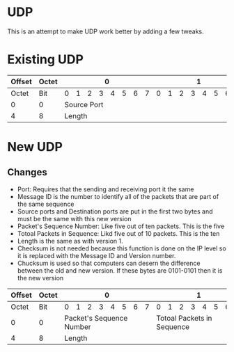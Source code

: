 # UDP
This is an attempt to make UDP work better by adding a few tweaks. 

# Existing UDP
<table class="tg"><thead>
  <tr>
    <th class="tg-b3sw" colspan="2">Offset</th>
    <th class="tg-dusx" colspan="2">Octet</th>
    <th class="tg-b3sw" colspan="8">0</th>
    <th class="tg-dvid" colspan="8">1</th>
    <th class="tg-dvid" colspan="8">2</th>
    <th class="tg-dvid" colspan="8">3</th>
  </tr></thead>
<tbody>
  <tr>
    <td class="tg-b3sw" colspan="2">Octet</td>
    <td class="tg-dusx" colspan="2">Bit</td>
    <td class="tg-b3sw">0</td>
    <td class="tg-b3sw">1</td>
    <td class="tg-b3sw">2</td>
    <td class="tg-dvid">3</td>
    <td class="tg-b3sw">4</td>
    <td class="tg-b3sw">5</td>
    <td class="tg-b3sw">6</td>
    <td class="tg-b3sw">7</td>
    <td class="tg-dvid">0</td>
    <td class="tg-dvid">1</td>
    <td class="tg-dvid">2</td>
    <td class="tg-dvid">3</td>
    <td class="tg-dvid">4</td>
    <td class="tg-dvid">5</td>
    <td class="tg-dvid">6</td>
    <td class="tg-dvid">7</td>
    <td class="tg-dvid">0</td>
    <td class="tg-dvid">1</td>
    <td class="tg-dvid">2</td>
    <td class="tg-dvid">3</td>
    <td class="tg-dvid">4</td>
    <td class="tg-dvid">5</td>
    <td class="tg-dvid">6</td>
    <td class="tg-dvid">7</td>
    <td class="tg-dvid">0</td>
    <td class="tg-dvid">1</td>
    <td class="tg-dvid">2</td>
    <td class="tg-dvid">3</td>
    <td class="tg-dvid">4</td>
    <td class="tg-dvid">5</td>
    <td class="tg-dvid">6</td>
    <td class="tg-dvid">7</td>
  </tr>
  <tr>
    <td class="tg-b3sw" colspan="2">0</td>
    <td class="tg-b3sw" colspan="2">0</td>
    <td class="tg-uqo3" colspan="16">Source Port</td>
    <td class="tg-yj5y" colspan="16">Destination Port</td>
  </tr>
  <tr>
    <td class="tg-b3sw" colspan="2">4</td>
    <td class="tg-b3sw" colspan="2">8</td>
    <td class="tg-uqo3" colspan="16">Length</td>
    <td class="tg-vswx" colspan="16">Checksum</td>
  </tr>
</tbody></table>

# New UDP

## Changes
* Port: Requires that the sending and receiving port it the same
* Message ID is the number to identify all of the packets that are part of the same sequence
* Source ports and Destination ports are put in the first two bytes and must be the same with this new version
* Packet's Sequence Number: Like five out of ten packets. This is the five
* Totoal Packets in Sequence: Likd five out of 10 packets. This is the ten
* Length is the same as with version 1. 
* Checksum is not needed because this function is done on the IP level so it is replaced with the Message ID and Version number. 
* Chucksum is used so that computers can desern the difference between the old and new version. If these bytes are 0101-0101 then it is the new version



<table class="tg"><thead>
  <tr>
    <th class="tg-b3sw" colspan="2">Offset</th>
    <th class="tg-dusx" colspan="2">Octet</th>
    <th class="tg-b3sw" colspan="8">0</th>
    <th class="tg-dvid" colspan="8">1</th>
    <th class="tg-dvid" colspan="8">2</th>
    <th class="tg-dvid" colspan="8">3</th>
  </tr></thead>
<tbody>
  <tr>
    <td class="tg-b3sw" colspan="2">Octet</td>
    <td class="tg-dusx" colspan="2">Bit</td>
    <td class="tg-b3sw">0</td>
    <td class="tg-b3sw">1</td>
    <td class="tg-b3sw">2</td>
    <td class="tg-dvid">3</td>
    <td class="tg-b3sw">4</td>
    <td class="tg-b3sw">5</td>
    <td class="tg-b3sw">6</td>
    <td class="tg-b3sw">7</td>
    <td class="tg-dvid">0</td>
    <td class="tg-dvid">1</td>
    <td class="tg-dvid">2</td>
    <td class="tg-dvid">3</td>
    <td class="tg-dvid">4</td>
    <td class="tg-dvid">5</td>
    <td class="tg-dvid">6</td>
    <td class="tg-dvid">7</td>
    <td class="tg-dvid">0</td>
    <td class="tg-dvid">1</td>
    <td class="tg-dvid">2</td>
    <td class="tg-dvid">3</td>
    <td class="tg-dvid">4</td>
    <td class="tg-dvid">5</td>
    <td class="tg-dvid">6</td>
    <td class="tg-dvid">7</td>
    <td class="tg-dvid">0</td>
    <td class="tg-dvid">1</td>
    <td class="tg-dvid">2</td>
    <td class="tg-dvid">3</td>
    <td class="tg-dvid">4</td>
    <td class="tg-dvid">5</td>
    <td class="tg-dvid">6</td>
    <td class="tg-dvid">7</td>
  </tr>
  <tr>
    <td class="tg-b3sw" colspan="2">0</td>
    <td class="tg-b3sw" colspan="2">0</td>
    <td class="tg-cmwg" colspan="8">Packet's Sequence Number</td>
    <td class="tg-cmwg" colspan="8">Totoal Packets in Sequence</td>
    <td class="tg-cmwg" colspan="16">Port (Sending and Receiving)</td>
  </tr>
  <tr>
    <td class="tg-b3sw" colspan="2">4</td>
    <td class="tg-b3sw" colspan="2">8</td>
    <td class="tg-cmwg" colspan="16">Length</td>
    <td class="tg-cmwg" colspan="8">Sequence ID</td>
     <td class="tg-cmwg" colspan="8">Version (0101-0101)</td>
  </tr>
</tbody></table>
